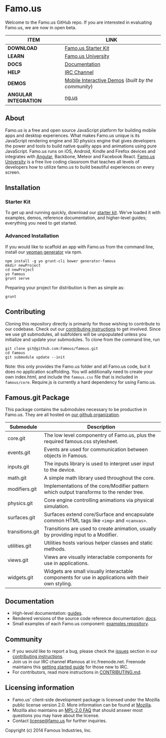 Famo.us
=======

Welcome to the Famo.us GitHub repo. If you are interested in evaluating Famo.us, we are now in open beta.

| ITEM | LINK |
|------------|---------|
| **DOWNLOAD** | [Famo.us Starter Kit][starter-kit] |
| **LEARN** | [Famo.us University][famous-university] |
| **DOCS** | [Documentation][famous-docs] |
| **HELP** | [IRC Channel][IRC] |
| **DEMOS** | [Mobile Interactive Demos][famous-demos] (*built by the community*)|
| **ANGULAR INTEGRATION** | [ng.us][famous-angular] |

## About

Famo.us is a free and open source JavaScript platform for building mobile apps and desktop experiences. What makes Famo.us unique is its JavaScript rendering engine and 3D physics engine that gives developers the power and tools to build native quality apps and animations using pure JavaScript. Famo.us runs on iOS, Android, Kindle and Firefox devices and integrates with [Angular][famous-angular], Backbone, Meteor and Facebook React. [Famo.us University][famous-university] is a free live coding classroom that teaches all levels of developers how to utilize famo.us to build beautiful experiences on every screen.

## Installation

### Starter Kit

To get up and running quickly, download our [starter kit][starter-kit]. We've loaded it with examples, demos, reference documentation, and higher-level guides; everything you need to get started.

### Advanced Installation

If you would like to scaffold an app with Famo.us from the command line, install our [yeoman generator][github-generator] via npm.

    npm install -g yo grunt-cli bower generator-famous
    mkdir newProject
    cd newProject
    yo famous
    grunt serve

Preparing your project for distribution is then as simple as:

    grunt

## Contributing

Cloning this repository directly is primarily for those wishing to contribute to our codebase. Check out our [contributing instructions][contributing] to get involved. Since we use git submodules, all subfolders will be unpopulated unless you initialize and update your submodules. To clone from the command line, run

    git clone git@github.com:Famous/famous.git
    cd famous
    git submodule update --init
    
Note: this only provides the Famo.us folder and all Famo.us code, but it does no application scaffolding. You will additionally need to create your own index.html, and include the `famous.css` file that is included in `famous/core`. Require.js is currently a hard dependency for using Famo.us.

## Famous.git Package

This package contains the submodules necessary to be productive in Famo.us.  They are all hosted on [our github organization][famous-organization-github].  

| Submodule | Description |
| --------- | ----------- |
| core.git | The low level componentry of Famo.us, plus the required famous.css stylesheet. |
| events.git | Events are used for communication between objects in Famous. |
| inputs.git | The inputs library is used to interpret user input to the device. |
| math.git | A simple math library used throughout the core. |
| modifiers.git | Implementations of the core/Modifier pattern which output transforms to the render tree. |
| physics.git | Core engine controlling animations via physical simulation. |
| surfaces.git | Surfaces extend core/Surface and encapsulate common HTML tags like `<img>` and `<canvas>`.|
| transitions.git | Transitions are used to create animation, usually by providing input to a Modifier. |
| utilities.git | Utilities hosts various helper classes and static methods. |
| views.git | Views are visually interactable components for use in applications. |
| widgets.git | Widgets are small visually interactable components for use in applications with their own styling. |
  
## Documentation

- High-level documentation: [guides][site-guides].
- Rendered versions of the source code reference documentation: [docs][site-docs].
- Small examples of each Famo.us component: [examples repository][github-examples].

## Community

- If you would like to report a bug, please check the [issues][contributing-issues] section in our [contributing instructions][contributing].
- Join us in our IRC channel #famous at irc.freenode.net. Freenode maintains this [getting started guide][irc-getting-started] for those new to IRC.
- For contributors, read more instructions in [CONTRIBUTING.md][contributing-issues].

## Licensing information
- Famo.us' client-side development package is licensed under the Mozilla public license version 2.0.  More information can be found at [Mozilla][mpl].
- Mozilla also maintains an [MPL-2.0 FAQ][mpl-faq] that should answer most questions you may have about the license.
- Contact license@famo.us for further inquiries.

Copyright (c) 2014 Famous Industries, Inc.


[famous-site]: http://famo.us
[starter-kit]: http://code.famo.us/famous-starter-kit/famous-starter-kit.zip
[famous-university]: https://famo.us/university
[famous-help]: https://famo.us/help
[famous-docs]: http://famo.us/docs
[famous-demos]: http://famo.us/demos
[famous-angular]: http://famo.us/integrations/angular/
[IRC]: http://webchat.freenode.net/?channels=famous
[mpl]: http://www.mozilla.org/MPL/2.0/
[mpl-faq]: http://www.mozilla.org/MPL/2.0/FAQ.html
[site-install]: http://famo.us/install
[github-generator]: http://github.com/Famous/generator-famous.git
[site-guides]: http://famo.us/guides
[site-docs]: http://famo.us/docs
[site-university]: http://famo.us/university
[famous-organization-github]: http://github.com/Famous
[github-examples]: http://github.com/Famous/examples
[contributing]: https://github.com/Famous/famous/blob/master/CONTRIBUTING.md
[contributing-issues]: https://github.com/Famous/famous/blob/master/CONTRIBUTING.md#issues
[irc-getting-started]: http://freenode.net/using_the_network.shtml
[esr-questions]: http://www.catb.org/esr/faqs/smart-questions.html
